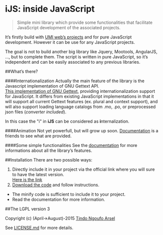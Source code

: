 iJS: inside JavaScript
======================
> Simple mini library which provide some functionalities that facilitate JavaScript development of the associated projects.

It’s firstly build with [UMI web’s projects](http://umiproject.sf.net) and for pure JavaScript development.
However it can be use for any JavaScript projects.

The goal is not to build another big library like Jquery, Mootools, AngularJS, ..., but to complete them.
The script is written in pure JavaScript, so it’s independent and can be easily associated to any previous libraries. 

##What’s there?

####Internationalization
Actually the main feature of the library is the Javascript implementation of GNU Gettext API.   
[This implementation of GNU Gettext](http://tnga.github.io/extra.js-ijs/docs/iJS.Gettext.html), providing internationalization support for JavaScript. 
It differs from existing JavaScript implementations in that it will support all current Gettext features 
(ex. plural and context support), and will also support loading language catalogs from .mo, .po, 
or preprocessed json files (*converter included*).

In this case the "i" in **iJS** can be considered as **i**nternalization.

####Animation
Not yet powerfull, but will grow up soon. [Documentation]( http://tnga.github.io/extra.js-ijs/docs/iJS.mi_loader.html) is a friends to see what are provided. 

####Some simple functionalities
See the [documentation](http://tnga.github.io/extra.js-ijs/docs/) for more informations about all the library’s features.

##Installation
There are two possible ways:

1. Directly include it in your project via the official link where you will sure to have the latest version.   
[Here is the link](http://tnga.github.io/extra.js-ijs/i.min.latest.js)
2. [Download the code](https://github.com/tnga/extra.js-ijs/archive/master.zip) and follow instructions.
  - The minify code is sufficient to include it to your project.
  - Read the documentation for more information.

##The LGPL version 3

Copyright (c) (April->August)-2015 [Tindo Ngoufo Arsel](mailto:devtnga@gmail.com)

See [LICENSE.md](https://github.com/tnga/extra.js-ijs/blob/master/LICENSE.md) for more details.

